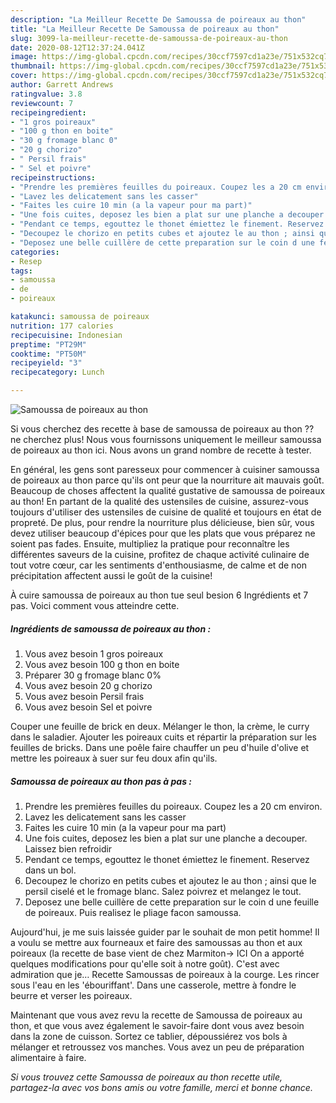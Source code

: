 ```yaml
---
description: "La Meilleur Recette De Samoussa de poireaux au thon"
title: "La Meilleur Recette De Samoussa de poireaux au thon"
slug: 3099-la-meilleur-recette-de-samoussa-de-poireaux-au-thon
date: 2020-08-12T12:37:24.041Z
image: https://img-global.cpcdn.com/recipes/30ccf7597cd1a23e/751x532cq70/samoussa-de-poireaux-au-thon-photo-principale-de-la-recette.jpg
thumbnail: https://img-global.cpcdn.com/recipes/30ccf7597cd1a23e/751x532cq70/samoussa-de-poireaux-au-thon-photo-principale-de-la-recette.jpg
cover: https://img-global.cpcdn.com/recipes/30ccf7597cd1a23e/751x532cq70/samoussa-de-poireaux-au-thon-photo-principale-de-la-recette.jpg
author: Garrett Andrews
ratingvalue: 3.8
reviewcount: 7
recipeingredient:
- "1 gros poireaux"
- "100 g thon en boite"
- "30 g fromage blanc 0"
- "20 g chorizo"
- " Persil frais"
- " Sel et poivre"
recipeinstructions:
- "Prendre les premières feuilles du poireaux. Coupez les a 20 cm environ."
- "Lavez les delicatement sans les casser"
- "Faites les cuire 10 min (a la vapeur pour ma part)"
- "Une fois cuites, deposez les bien a plat sur une planche a decouper. Laissez bien refroidir"
- "Pendant ce temps, egouttez le thonet émiettez le finement. Reservez dans un bol."
- "Decoupez le chorizo en petits cubes et ajoutez le au thon ; ainsi que le persil ciselé et le fromage blanc. Salez poivrez et melangez le tout."
- "Deposez une belle cuillère de cette preparation sur le coin d une feuille de poireaux. Puis realisez le pliage facon samoussa."
categories:
- Resep
tags:
- samoussa
- de
- poireaux

katakunci: samoussa de poireaux 
nutrition: 177 calories
recipecuisine: Indonesian
preptime: "PT29M"
cooktime: "PT50M"
recipeyield: "3"
recipecategory: Lunch

---
```



![Samoussa de poireaux au thon](https://img-global.cpcdn.com/recipes/30ccf7597cd1a23e/751x532cq70/samoussa-de-poireaux-au-thon-photo-principale-de-la-recette.jpg)

Si vous cherchez des recette à base de samoussa de poireaux au thon ?? ne cherchez plus! Nous vous fournissons uniquement le meilleur samoussa de poireaux au thon ici. Nous avons un grand nombre de recette à tester.

En général, les gens sont paresseux pour commencer à cuisiner samoussa de poireaux au thon parce qu'ils ont peur que la nourriture ait mauvais goût. Beaucoup de choses affectent la qualité gustative de samoussa de poireaux au thon! En partant de la qualité des ustensiles de cuisine, assurez-vous toujours d'utiliser des ustensiles de cuisine de qualité et toujours en état de propreté. De plus, pour rendre la nourriture plus délicieuse, bien sûr, vous devez utiliser beaucoup d'épices pour que les plats que vous préparez ne soient pas fades. Ensuite, multipliez la pratique pour reconnaître les différentes saveurs de la cuisine, profitez de chaque activité culinaire de tout votre cœur, car les sentiments d'enthousiasme, de calme et de non précipitation affectent aussi le goût de la cuisine!

<!--inarticleads1-->

À cuire samoussa de poireaux au thon tue seul besion 6 Ingrédients et 7 pas. Voici comment vous atteindre cette.

##### Ingrédients de samoussa de poireaux au thon :

1. Vous avez besoin 1 gros poireaux
1. Vous avez besoin 100 g thon en boite
1. Préparer 30 g fromage blanc 0%
1. Vous avez besoin 20 g chorizo
1. Vous avez besoin  Persil frais
1. Vous avez besoin  Sel et poivre


Couper une feuille de brick en deux. Mélanger le thon, la crème, le curry dans le saladier. Ajouter les poireaux cuits et répartir la préparation sur les feuilles de bricks. Dans une poêle faire chauffer un peu d&#39;huile d&#39;olive et mettre les poireaux à suer sur feu doux afin qu&#39;ils. 

<!--inarticleads2-->

##### Samoussa de poireaux au thon pas à pas :

1. Prendre les premières feuilles du poireaux. Coupez les a 20 cm environ.
1. Lavez les delicatement sans les casser
1. Faites les cuire 10 min (a la vapeur pour ma part)
1. Une fois cuites, deposez les bien a plat sur une planche a decouper. Laissez bien refroidir
1. Pendant ce temps, egouttez le thonet émiettez le finement. Reservez dans un bol.
1. Decoupez le chorizo en petits cubes et ajoutez le au thon ; ainsi que le persil ciselé et le fromage blanc. Salez poivrez et melangez le tout.
1. Deposez une belle cuillère de cette preparation sur le coin d une feuille de poireaux. Puis realisez le pliage facon samoussa.


Aujourd&#39;hui, je me suis laissée guider par le souhait de mon petit homme! Il a voulu se mettre aux fourneaux et faire des samoussas au thon et aux poireaux (la recette de base vient de chez Marmiton-&gt; ICI On a apporté quelques modifications pour qu&#39;elle soit à notre goût). C&#39;est avec admiration que je… Recette Samoussas de poireaux à la courge. Les rincer sous l&#39;eau en les &#39;ébouriffant&#39;. Dans une casserole, mettre à fondre le beurre et verser les poireaux. 

<!--inarticleads1-->

<p>
Maintenant que vous avez revu la recette de Samoussa de poireaux au thon, et que vous avez également le savoir-faire dont vous avez besoin dans la zone de cuisson. Sortez ce tablier, dépoussiérez vos bols à mélanger et retroussez vos manches. Vous avez un peu de préparation alimentaire à faire.
</p>

<p>
<i>Si vous trouvez cette Samoussa de poireaux au thon recette utile, partagez-la avec vos bons amis ou votre famille, merci et bonne chance.</i>
</p>
